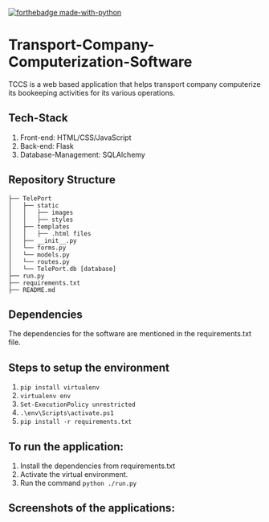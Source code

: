 [![forthebadge made-with-python](http://ForTheBadge.com/images/badges/made-with-python.svg)](https://www.python.org/) 
# Transport-Company-Computerization-Software
TCCS is a web based application that helps transport company computerize its bookeeping activities for its various operations.

## Tech-Stack
1. Front-end: HTML/CSS/JavaScript
2. Back-end: Flask
3. Database-Management: SQLAlchemy

## Repository Structure

``` shell
├── TelePort
│   ├── static
│   │   ├── images
│   │   ├── styles
│   ├── templates
│   │   ├── .html files
│   ├── __init__.py
│   └── forms.py
│   └── models.py
│   └── routes.py
│   └── TelePort.db [database]
├── run.py
├── requirements.txt
├── README.md
```

## Dependencies
The dependencies for the software are mentioned in the requirements.txt file.

## Steps to setup the environment
1. `pip install virtualenv`
2. `virtualenv env`
3. `Set-ExecutionPolicy unrestricted`
4. `.\env\Scripts\activate.ps1`
5. `pip install -r requirements.txt`


## To run the application:
1. Install the dependencies from requirements.txt
2. Activate the virtual environment.
3. Run the command `python ./run.py`

## Screenshots of the applications:
